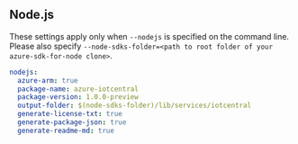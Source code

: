 ## Node.js

These settings apply only when `--nodejs` is specified on the command line.
Please also specify `--node-sdks-folder=<path to root folder of your azure-sdk-for-node clone>`.

``` yaml $(nodejs)
nodejs:
  azure-arm: true
  package-name: azure-iotcentral
  package-version: 1.0.0-preview
  output-folder: $(node-sdks-folder)/lib/services/iotcentral
  generate-license-txt: true
  generate-package-json: true
  generate-readme-md: true
```